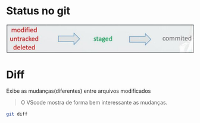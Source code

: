 # Status no git

![status](./statusAddStage/status.jpg)

# Diff 

Exibe as mudanças(diferentes) entre arquivos modificados
> O VScode mostra de forma bem interessante as mudanças.
```bash
git diff
```